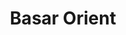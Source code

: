---
title: "Basar Orient"
url: /barcelona/basar-orient-carrer-de-casteras/
shop: tienda de variedades
---